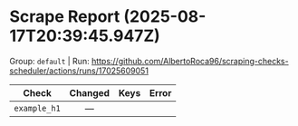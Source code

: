 # Scrape Report (2025-08-17T20:39:45.947Z)

Group: `default`  |  Run: https://github.com/AlbertoRoca96/scraping-checks-scheduler/actions/runs/17025609051

| Check | Changed | Keys | Error |
|---|:---:|:--|:--|
| `example_h1` | — |  |  |
